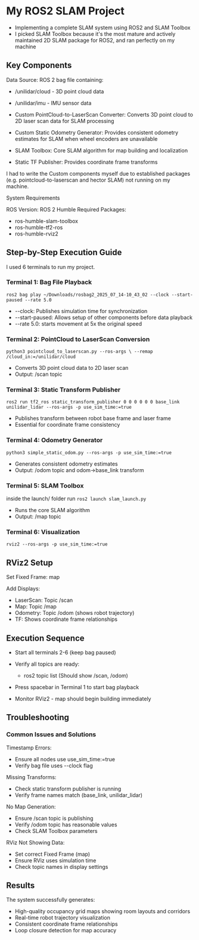 # My ROS2 SLAM Project

- Implementing a complete SLAM system using ROS2 and SLAM Toolbox
- I picked SLAM Toolbox because it's the most mature and actively maintained 2D SLAM package for ROS2, and ran perfectly on my machine

## Key Components

Data Source: ROS 2 bag file containing:

- /unilidar/cloud - 3D point cloud data
- /unilidar/imu - IMU sensor data


- Custom PointCloud-to-LaserScan Converter: Converts 3D point cloud to 2D laser scan data for SLAM processing
- Custom Static Odometry Generator: Provides consistent odometry estimates for SLAM when wheel encoders are unavailable
- SLAM Toolbox: Core SLAM algorithm for map building and localization
- Static TF Publisher: Provides coordinate frame transforms

I had to write the Custom components myself due to established packages (e.g. pointcloud-to-laserscan and hector SLAM) not running on my machine.

System Requirements

ROS Version: ROS 2 Humble
Required Packages:

- ros-humble-slam-toolbox
- ros-humble-tf2-ros
- ros-humble-rviz2

## Step-by-Step Execution Guide

I used 6 terminals to run my project.

### Terminal 1: Bag File Playback
``ros2 bag play ~/Downloads/rosbag2_2025_07_14-10_43_02 --clock --start-paused --rate 5.0``

- --clock: Publishes simulation time for synchronization
- --start-paused: Allows setup of other components before data playback
- --rate 5.0: starts movement at 5x the original speed

### Terminal 2: PointCloud to LaserScan Conversion
``python3 pointcloud_to_laserscan.py --ros-args \
  --remap /cloud_in:=/unilidar/cloud``

- Converts 3D point cloud data to 2D laser scan
- Output: /scan topic

### Terminal 3: Static Transform Publisher
``ros2 run tf2_ros static_transform_publisher 0 0 0 0 0 0 base_link unilidar_lidar --ros-args -p use_sim_time:=true``

- Publishes transform between robot base frame and laser frame
- Essential for coordinate frame consistency

### Terminal 4: Odometry Generator

``python3 simple_static_odom.py --ros-args -p use_sim_time:=true``

- Generates consistent odometry estimates
- Output: /odom topic and odom->base_link transform

### Terminal 5: SLAM Toolbox
inside the launch/ folder run
``ros2 launch slam_launch.py``

- Runs the core SLAM algorithm
- Output: /map topic

### Terminal 6: Visualization

``rviz2 --ros-args -p use_sim_time:=true``

## RViz2 Setup

Set Fixed Frame: map

Add Displays:

- LaserScan: Topic /scan
- Map: Topic /map
- Odometry: Topic /odom (shows robot trajectory)
- TF: Shows coordinate frame relationships

## Execution Sequence

- Start all terminals 2-6 (keep bag paused)
- Verify all topics are ready:
  - ros2 topic list  (Should show /scan, /odom)

- Press spacebar in Terminal 1 to start bag playback
- Monitor RViz2 - map should begin building immediately

## Troubleshooting
### Common Issues and Solutions

Timestamp Errors:

- Ensure all nodes use use_sim_time:=true
- Verify bag file uses --clock flag

Missing Transforms:

- Check static transform publisher is running
- Verify frame names match (base_link, unilidar_lidar)

No Map Generation:

- Ensure /scan topic is publishing
- Verify /odom topic has reasonable values
- Check SLAM Toolbox parameters

RViz Not Showing Data:

- Set correct Fixed Frame (map)
- Ensure RViz uses simulation time
- Check topic names in display settings

## Results
The system successfully generates:

- High-quality occupancy grid maps showing room layouts and corridors
- Real-time robot trajectory visualization
- Consistent coordinate frame relationships
- Loop closure detection for map accuracy
